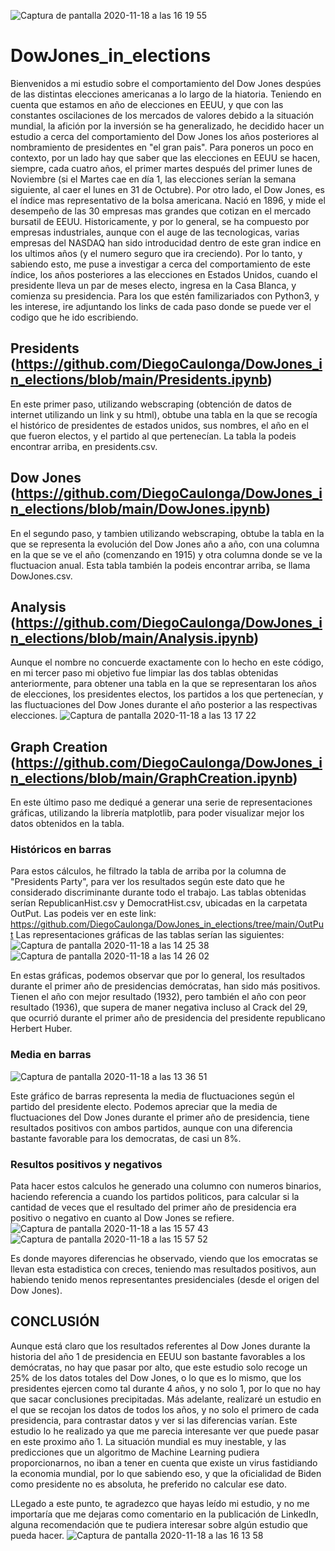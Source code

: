 ![Captura de pantalla 2020-11-18 a las 16 19 55](https://user-images.githubusercontent.com/69120593/99549429-ebff5580-29b9-11eb-8b35-c14891720333.png)



# DowJones_in_elections
Bienvenidos a mi estudio sobre el comportamiento del Dow Jones despúes de las distintas elecciones americanas a lo largo de la hiatoria. Teniendo en cuenta que estamos en año de elecciones en EEUU, y que con las constantes oscilaciones de los mercados de valores debido a la situación mundial, la afición por la inversión se ha generalizado, he decidido hacer un estudio a cerca del comportamiento del Dow Jones los años posteriores al nombramiento de presidentes en "el gran pais". Para poneros un poco en contexto, por un lado hay que saber que las elecciones en EEUU se hacen, siempre, cada cuatro años, el primer martes después del primer lunes de Noviembre (si el Martes cae en día 1, las elecciones serían la semana siguiente, al caer el lunes en 31 de Octubre). Por otro lado, el Dow Jones, es el índice mas representativo de la bolsa americana. Nació en 1896, y mide el desempeño de las 30 empresas mas grandes que cotizan en el mercado bursatil de EEUU. Historicamente, y por lo general, se ha compuesto por empresas industriales, aunque con el auge de las tecnologicas, varias empresas del NASDAQ han sido introducidad dentro de este gran indice en los ultimos años (y el numero seguro que ira creciendo). 
Por lo tanto, y sabiendo esto, me puse a investigar a cerca del comportamiento de este índice, los años posteriores a las elecciones en Estados Unidos, cuando el presidente lleva un par de meses electo, ingresa en la Casa Blanca, y comienza su presidencia. 
Para los que estén familizariados con Python3, y les interese, ire adjuntando los links de cada paso donde se puede ver el codigo que he ido escribiendo.

## Presidents (https://github.com/DiegoCaulonga/DowJones_in_elections/blob/main/Presidents.ipynb)
En este primer paso, utilizando webscraping (obtención de datos de internet utilizando un link y su html), obtube una tabla en la que se recogía el histórico de presidentes de estados unidos, sus nombres, el año en el que fueron electos, y el partido al que pertenecían. La tabla la podeis encontrar arriba, en presidents.csv.

## Dow Jones (https://github.com/DiegoCaulonga/DowJones_in_elections/blob/main/DowJones.ipynb)
En el segundo paso, y tambien utilizando webscraping, obtube la tabla en la que se representa la evolución del Dow Jones año a año, con una columna en la que se ve el año (comenzando en 1915) y otra columna donde se ve la fluctuacion anual. Esta tabla también la podeis encontrar arriba, se llama DowJones.csv.

## Analysis (https://github.com/DiegoCaulonga/DowJones_in_elections/blob/main/Analysis.ipynb)
Aunque el nombre no concuerde exactamente con lo hecho en este código, en mi tercer paso mi objetivo fue limpiar las dos tablas obtenidas anteriormente, para obtener una tabla en la que se representaran los años de elecciones, los presidentes electos, los partidos a los que pertenecían, y las fluctuaciones del Dow Jones durante el año posterior a las respectivas elecciones. 
![Captura de pantalla 2020-11-18 a las 13 17 22](https://user-images.githubusercontent.com/69120593/99530525-b6e70900-29a1-11eb-8a77-bfca3f652ed2.png)

## Graph Creation (https://github.com/DiegoCaulonga/DowJones_in_elections/blob/main/GraphCreation.ipynb)
En este último paso me dediqué a generar una serie de representaciones gráficas, utilizando la librería matplotlib, para poder visualizar mejor los datos obtenidos en la tabla.

### Históricos en barras
Para estos cálculos, he filtrado la tabla de arriba por la columna de "Presidents Party", para ver los resultados según este dato que he considerado discriminante durante todo el trabajo. Las tablas obtenidas serían RepublicanHist.csv y DemocratHist.csv, ubicadas en la carpetata OutPut. Las podeis ver en este link: https://github.com/DiegoCaulonga/DowJones_in_elections/tree/main/OutPut
Las representaciones gráficas de las tablas serían las siguientes:     
![Captura de pantalla 2020-11-18 a las 14 25 38](https://user-images.githubusercontent.com/69120593/99536037-13e6bd00-29aa-11eb-9097-736560be5da5.png)
![Captura de pantalla 2020-11-18 a las 14 26 02](https://user-images.githubusercontent.com/69120593/99536074-1fd27f00-29aa-11eb-9355-d15755bc18bd.png)

En estas gráficas, podemos observar que por lo general, los resultados durante el primer año de presidencias demócratas, han sido más positivos. Tienen el año con mejor resultado (1932), pero también el año con peor resultado (1936), que supera de maner negativa incluso al Crack del 29, que ocurrió durante el primer año de presidencia del presidente republicano Herbert Huber. 


### Media en barras
![Captura de pantalla 2020-11-18 a las 13 36 51](https://user-images.githubusercontent.com/69120593/99531539-2c9fa480-29a3-11eb-97ff-edbbbeea9a64.png)

Este gráfico de barras representa la media de fluctuaciones según el partido del presidente electo. Podemos apreciar que la media de fluctuaciones del Dow Jones durante el primer año de presidencia, tiene resultados positivos con ambos partidos, aunque con una diferencia bastante favorable para los democratas, de casi un 8%.

### Resultos positivos y negativos
Pata hacer estos calculos he generado una columno con numeros binarios, haciendo referencia a cuando los partidos politicos, para calcular si la cantidad de veces que el resultado del primer año de presidencia era positivo o negativo en cuanto al Dow Jones se refiere.
![Captura de pantalla 2020-11-18 a las 15 57 43](https://user-images.githubusercontent.com/69120593/99546633-eb18f480-29b6-11eb-98c8-bfd88720f17a.png)
![Captura de pantalla 2020-11-18 a las 15 57 52](https://user-images.githubusercontent.com/69120593/99546836-23203780-29b7-11eb-800b-032c06b13d64.png)

Es donde mayores diferencias he observado, viendo que los emocratas se llevan esta estadistica con creces, teniendo mas resultados positivos, aun habiendo tenido menos representantes presidenciales (desde el origen del Dow Jones).


## CONCLUSIÓN
Aunque está claro que los resultados referentes al Dow Jones durante la historia del año 1 de presidencia en EEUU son bastante favorables a los demócratas, no hay que pasar por alto, que este estudio solo recoge un 25% de los datos totales del Dow Jones, o lo que es lo mismo, que los presidentes ejercen como tal durante 4 años, y no solo 1, por lo que no hay que sacar conclusiones precipitadas. Más adelante, realizaré un estudio en el que se recojan los datos de todos los años, y no solo el primero de cada presidencia, para contrastar datos y ver si las diferencias varían. Este estudio lo he realizado ya que me parecia interesante ver que puede pasar en este proximo año 1. La situación mundial es muy inestable, y las predicciones que un algoritmo de Machine Learning pudiera proporcionarnos, no iban a tener en cuenta que existe un virus fastidiando la economia mundial, por lo que sabiendo eso, y que la oficialidad de Biden como presidente no es absoluta, he preferido no calcular ese dato. 

LLegado a este punto, te agradezco que hayas leído mi estudio, y no me importaría que me dejaras como comentario en la publicación de LinkedIn, alguna recomendación que te pudiera interesar sobre algún estudio que pueda hacer. 
![Captura de pantalla 2020-11-18 a las 16 13 58](https://user-images.githubusercontent.com/69120593/99548589-1ac8fc00-29b9-11eb-8227-2b116f9ce440.png)



